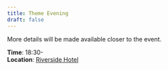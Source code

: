 ```yaml
---
title: Theme Evening
draft: false
---
```


More details will be made available closer to the event.

**Time**: 18:30- \
**Location**: [Riverside Hotel](/venue)
